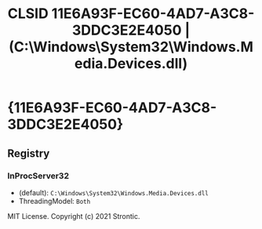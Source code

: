 ﻿---
title: "CLSID 11E6A93F-EC60-4AD7-A3C8-3DDC3E2E4050 | (C:\\Windows\\System32\\Windows.Media.Devices.dll)"
excerpt: What is COM-Object CLSID 11E6A93F-EC60-4AD7-A3C8-3DDC3E2E4050?
---

# {11E6A93F-EC60-4AD7-A3C8-3DDC3E2E4050}


## Registry


### InProcServer32

* (default): `C:\Windows\System32\Windows.Media.Devices.dll`
* ThreadingModel: `Both`

MIT License. Copyright (c) 2021 Strontic.


